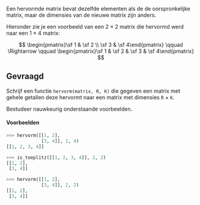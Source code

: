 Een hervormde matrix bevat dezelfde elementen als de de oorspronkelijke matrix, maar de dimensies van de nieuwe matrix zijn anders.

Hieronder zie je een voorbeeld van een 2 × 2 matrix die hervormd werd naar een 1 × 4 matrix:

$$
\begin{pmatrix}\sf 1 & \sf 2 \\ \sf 3 & \sf 4\end{pmatrix} \qquad \Rightarrow \qquad \begin{pmatrix}\sf 1 & \sf 2 & \sf 3 & \sf 4\end{pmatrix}
$$

## Gevraagd
Schrijf een functie `hervorm(matrix, R, K)` die gegeven een matrix met gehele getallen deze hervormt naar een matrix met dimensies `R` × `K`.

Bestudeer nauwkeurig onderstaande voorbeelden.

#### Voorbeelden

```python
>>> hervorm([[1, 2],
             [3, 4]], 1, 4)
[[1, 2, 3, 4]]
```

```python
>>> is_toeplitz([[1, 2, 3, 4]], 2, 2)
[[1, 2],
 [3, 4]]
```

```python
>>> hervorm([[1, 2],
             [3, 4]], 2, 2)
[[1, 2],
 [3, 4]]
```